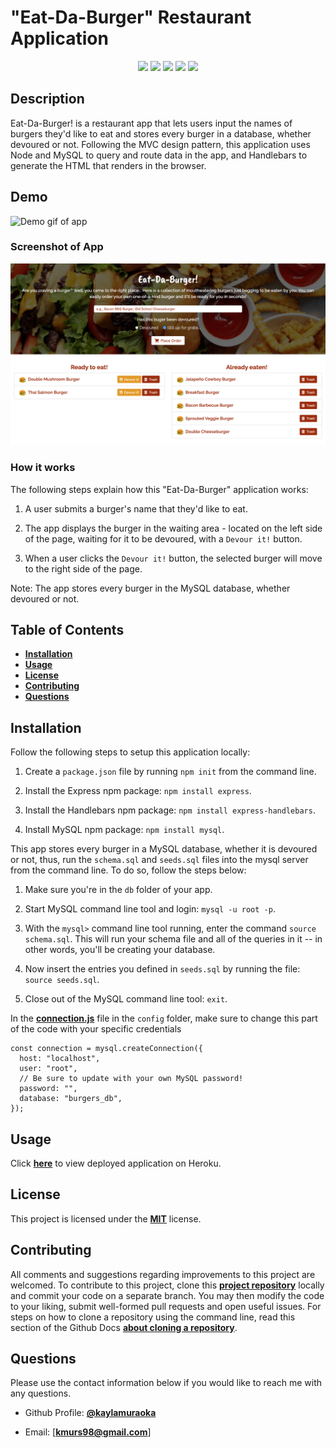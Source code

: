 # "Eat-Da-Burger" Restaurant Application

<p align="center">
  <img src="https://img.shields.io/badge/LICENSE-mit-green"/>

  <img src="https://img.shields.io/badge/node.js%20-%2343853D.svg?&style=for-the-badge&logo=node.js&logoColor=white"/>

  <img src="https://img.shields.io/badge/express.js%20-%23404d59.svg?&style=for-the-badge"/>

  <img src="https://img.shields.io/badge/bootstrap%20-%23563D7C.svg?&style=for-the-badge&logo=bootstrap&logoColor=white"/>

  <img src="https://img.shields.io/badge/mysql-%2300f.svg?&style=for-the-badge&logo=mysql&logoColor=white"/>
</p>

## Description

Eat-Da-Burger! is a restaurant app that lets users input the names of burgers they'd like to eat and stores every burger in a database, whether devoured or not. Following the MVC design pattern, this application uses Node and MySQL to query and route data in the app, and Handlebars to generate the HTML that renders in the browser.

## Demo

![Demo gif of app](./public/assets/images/burger_demo.gif)

### Screenshot of App

![Screenshot of app](./public/assets/images/screenshot_of_app.png)

### How it works

The following steps explain how this "Eat-Da-Burger" application works:

1. A user submits a burger's name that they'd like to eat.

2. The app displays the burger in the waiting area - located on the left side of the page, waiting for it to be devoured, with a `Devour it!` button.

3. When a user clicks the `Devour it!` button, the selected burger will move to the right side of the page.

Note: The app stores every burger in the MySQL database, whether devoured or not.

## Table of Contents

- [**Installation**](#installation)
- [**Usage**](#usage)
- [**License**](#license)
- [**Contributing**](#contributing)
- [**Questions**](#questions)

## Installation

Follow the following steps to setup this application locally:

1. Create a `package.json` file by running `npm init` from the command line.

2. Install the Express npm package: `npm install express`.

3. Install the Handlebars npm package: `npm install express-handlebars`.

4. Install MySQL npm package: `npm install mysql`.

This app stores every burger in a MySQL database, whether it is devoured or not, thus, run the `schema.sql` and `seeds.sql` files into the mysql server from the command line. To do so, follow the steps below:

1. Make sure you're in the `db` folder of your app.

2. Start MySQL command line tool and login: `mysql -u root -p`.

3. With the `mysql>` command line tool running, enter the command `source schema.sql`. This will run your schema file and all of the queries in it -- in other words, you'll be creating your database.

4. Now insert the entries you defined in `seeds.sql` by running the file: `source seeds.sql`.

5. Close out of the MySQL command line tool: `exit`.

In the [**connection.js**](config/connection.js) file in the `config` folder, make sure to change this part of the code with your specific credentials

```
const connection = mysql.createConnection({
  host: "localhost",
  user: "root",
  // Be sure to update with your own MySQL password!
  password: "",
  database: "burgers_db",
});
```

## Usage

Click [**here**](https://secure-ravine-36989.herokuapp.com/) to view deployed application on Heroku.

## License

This project is licensed under the [**MIT**](https://opensource.org/licenses/MIT) license.

## Contributing

All comments and suggestions regarding improvements to this project are welcomed. To contribute to this project, clone this [**project repository**](https://github.com/kaylamuraoka/burger) locally and commit your code on a separate branch. You may then modify the code to your liking, submit well-formed pull requests and open useful issues. For steps on how to clone a repository using the command line, read this section of the Github Docs [**about cloning a repository**](https://docs.github.com/en/free-pro-team@latest/github/creating-cloning-and-archiving-repositories/cloning-a-repository#about-cloning-a-repository).

## Questions

Please use the contact information below if you would like to reach me with any questions.

- Github Profile: [**@kaylamuraoka**](https://github.com/kaylamuraoka)

- Email: [**kmurs98@gmail.com**]
